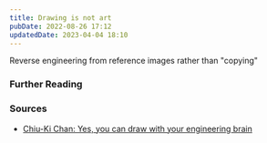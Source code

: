 ```yaml
---
title: Drawing is not art
pubDate: 2022-08-26 17:12
updatedDate: 2023-04-04 18:10
---
```


Reverse engineering from reference images rather than "copying"

### Further Reading

### Sources

- [Chiu-Ki Chan: Yes, you can draw with your engineering brain](https://www.youtube.com/watch?v=IuyW4-RPE-M)
